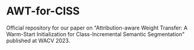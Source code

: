 # AWT-for-CISS
Official repository for our paper on "Attribution-aware Weight Transfer: A Warm-Start Initialization for Class-Incremental Semantic Segmentation" published at WACV 2023.
